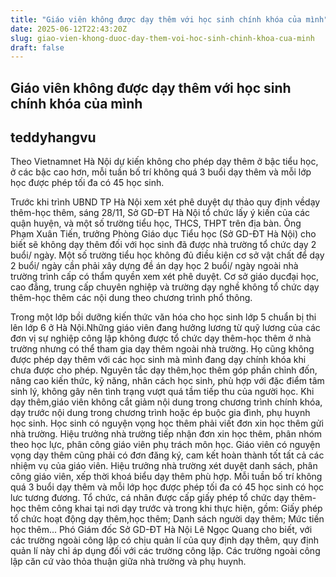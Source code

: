 ```yaml
---
title: "Giáo viên không được dạy thêm với học sinh chính khóa của mình"
date: 2025-06-12T22:43:20Z
slug: giao-vien-khong-duoc-day-them-voi-hoc-sinh-chinh-khoa-cua-minh
draft: false
---
```


## Giáo viên không được dạy thêm với học sinh chính khóa của mình

## teddyhangvu

Theo Vietnamnet
Hà Nội dự kiến không cho phép dạy thêm ở bậc tiểu học, ở các bậc cao hơn, mỗi tuần bố trí không quá 3 buổi dạy thêm và mỗi lớp học được phép tối đa có 45 học sinh.

Trước khi trình UBND TP Hà Nội xem xét phê duyệt dự thảo quy định vềdạy thêm-học thêm, sáng 28/11, Sở GD-ĐT Hà Nội tổ chức lấy ý kiến của các quận huyện, và một số trường tiểu học, THCS, THPT trên địa bàn.
Ông Phạm Xuân Tiến, trưởng Phòng Giáo dục Tiểu học (Sở GD-ĐT Hà Nội) cho biết sẽ không dạy thêm đối với học sinh đã được nhà trường tổ chức dạy 2 buổi/ ngày. Một số trường tiểu học không đủ điều kiện cơ sở vật chất để dạy 2 buổi/ ngày cần phải xây dựng đề án dạy học 2 buổi/ ngày ngoài nhà trường trình cấp có thẩm quyền xem xét phê duyệt.
Cơ sở giáo dụcđại học, cao đẳng, trung cấp chuyên nghiệp và trường dạy nghề không tổ chức dạy thêm-học thêm các nội dung theo chương trình phổ thông.

Trong một lớp bồi dưỡng kiến thức văn hóa cho học sinh lớp 5 chuẩn bị thi lên lớp 6 ở Hà Nội.​Những giáo viên đang hưởng lương từ quỹ lương của các đơn vị sự nghiệp công lập không được tổ chức dạy thêm-học thêm ở nhà trường nhưng có thể tham gia dạy thêm ngoài nhà trường. Họ cũng không được phép dạy thêm với các học sinh mà mình đang dạy chính khóa khi chưa được cho phép.
Nguyên tắc dạy thêm,học thêm góp phần chỉnh đốn, nâng cao kiến thức, kỹ năng, nhân cách học sinh, phù hợp với đặc điểm tâm sinh lý, không gây nên tình trạng vượt quá tầm tiếp thu của người học. Khi dạy thêm,giáo viên không cắt giảm nội dung trong chương trình chính khóa, dạy trước nội dung trong chương trình hoặc ép buộc gia đình, phụ huynh học sinh.
Học sinh có nguyện vọng học thêm phải viết đơn xin học thêm gửi nhà trường. Hiệu trưởng nhà trường tiếp nhận đơn xin học thêm, phân nhóm theo học lực, phân công giáo viên phụ trách môn học. Giáo viên có nguyện vọng dạy thêm cũng phải có đơn đăng ký, cam kết hoàn thành tốt tất cả các nhiệm vụ của giáo viên.
Hiệu trưởng nhà trường xét duyệt danh sách, phân công giáo viên, xếp thời khoá biểu dạy thêm phù hợp. Mỗi tuần bố trí không quá 3 buổi dạy thêm và mỗi lớp học được phép tối đa có 45 học sinh có học lưc tương đương. Tổ chức, cá nhân được cấp giấy phép tổ chức dạy thêm-học thêm công khai tại nơi dạy trước và trong khi thực hiện, gồm: Giấy phép tổ chức hoạt động dạy thêm,học thêm; Danh sách người dạy thêm; Mức tiền học thêm...
Phó Giám đốc Sở GD-ĐT Hà Nội Lê Ngọc Quang cho biết, với các trường ngoài công lập có chịu quản lí của quy định dạy thêm, quy định quản lí này chỉ áp dụng đối với các trường công lập. Các trường ngoài công lập căn cứ vào thỏa thuận giữa nhà trường và phụ huynh.